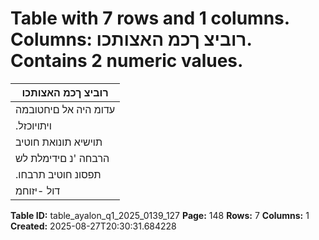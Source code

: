 # Table with 7 rows and 1 columns. Columns: רוביצ ךכמ האצותכו. Contains 2 numeric values.

| רוביצ ךכמ האצותכו |
|---|
| עדומ היה אל םיחטובמה |
| .ויתויוכזל | תסילופב םיחטובמ |
| תוישיא תונואת חוטיב |
| הרבחה 'נ םידימלת לש |
| .תפסונ חוטיב תרבחו | 2/2020 |
| דול -יזוחמ | .3 |

**Table ID:** table_ayalon_q1_2025_0139_127
**Page:** 148
**Rows:** 7
**Columns:** 1
**Created:** 2025-08-27T20:30:31.684228
